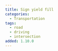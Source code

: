 ```yaml
---
title: Sign yield fill
categories:
  - Transportation
tags:
  - road
  - driving
  - intersection
added: 1.10.0
---
```

